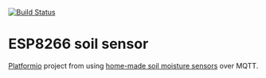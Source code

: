 [![Build Status](https://travis-ci.org/ivyleavedtoadflax/esp8266soil.svg?branch=master)](https://travis-ci.org/ivyleavedtoadflax/esp8266soil)

# ESP8266 soil sensor

[Platformio](http://platformio.org/) project from using [home-made soil moisture sensors](http://www.machinegurning.com/arduino/SylvaSense-2/) over MQTT.
